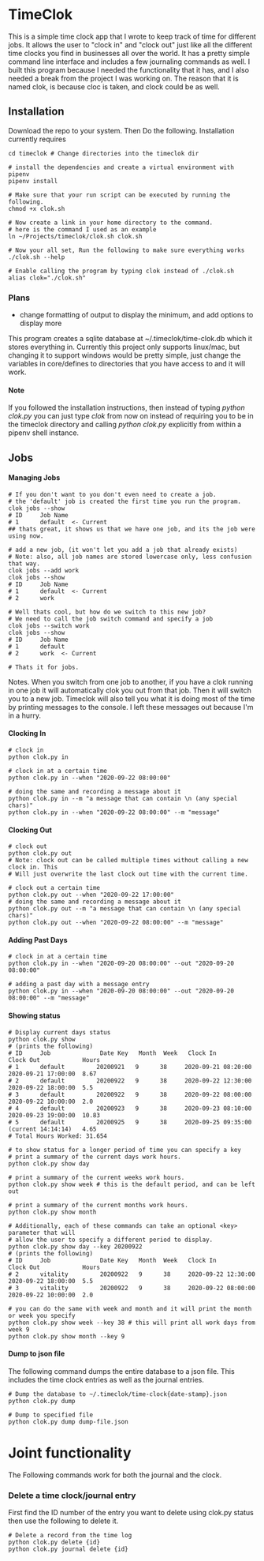 TimeClok
==========

This is a simple time clock app that I wrote to keep track of time for different jobs. It 
allows the user to "clock in" and "clock out" just like all the different time clocks you 
find in businesses all over the world. It has a pretty simple command line interface and
includes a few journaling commands as well.
I built this program because I needed the functionality that it has, and I also needed a 
break from the project I was working on.
The reason that it is named clok, is because cloc is taken, and clock could be as well.


## Installation
Download the repo to your system. Then Do the following. Installation currently requires
```shell script
cd timeclok # Change directories into the timeclok dir

# install the dependencies and create a virtual environment with pipenv
pipenv install

# Make sure that your run script can be executed by running the following.
chmod +x clok.sh

# Now create a link in your home directory to the command.
# here is the command I used as an example
ln ~/Projects/timeclok/clok.sh clok.sh

# Now your all set, Run the following to make sure everything works
./clok.sh --help

# Enable calling the program by typing clok instead of ./clok.sh
alias clok="./clok.sh"
```

### Plans
* change formatting of output to display the minimum, and add options to display more

This program creates a sqlite database at ~/.timeclok/time-clok.db which it stores
everything in. Currently this project only supports linux/mac, but changing it to support 
windows would be pretty simple, just change the variables in core/defines to directories
that you have access to and it will work.

#### Note
If you followed the installation instructions, then instead of typing *python clok.py* you 
can just type *clok* from now on instead of requiring you to be in the timeclok directory
and calling *python clok.py* explicitly from within a pipenv shell instance.

## Jobs
#### Managing Jobs
```shell script
# If you don't want to you don't even need to create a job. 
# the 'default' job is created the first time you run the program.
clok jobs --show
# ID     Job Name
# 1      default  <- Current
## thats great, it shows us that we have one job, and its the job were using now.

# add a new job, (it won't let you add a job that already exists)
# Note: also, all job names are stored lowercase only, less confusion that way.
clok jobs --add work
clok jobs --show
# ID     Job Name
# 1      default  <- Current
# 2      work  

# Well thats cool, but how do we switch to this new job?
# We need to call the job switch command and specify a job
clok jobs --switch work
clok jobs --show
# ID     Job Name
# 1      default
# 2      work  <- Current

# Thats it for jobs.
```
Notes. When you switch from one job to another, if you have a clok running in one job
it will automatically clok you out from that job. Then it will switch you to a new job.
Timeclok will also tell you what it is doing most of the time by printing messages to
the console. I left these messages out because I'm in a hurry.


#### Clocking In
```shell script
# clock in
python clok.py in

# clock in at a certain time
python clok.py in --when "2020-09-22 08:00:00"

# doing the same and recording a message about it
python clok.py in --m "a message that can contain \n (any special chars)"
python clok.py in --when "2020-09-22 08:00:00" --m "message"
```

#### Clocking Out
```shell script
# clock out
python clok.py out
# Note: clock out can be called multiple times without calling a new clock in. This
# Will just overwrite the last clock out time with the current time.

# clock out a certain time
python clok.py out --when "2020-09-22 17:00:00"
# doing the same and recording a message about it
python clok.py out --m "a message that can contain \n (any special chars)"
python clok.py out --when "2020-09-22 08:00:00" --m "message"
```

#### Adding Past Days
```shell script
# clock in at a certain time
python clok.py in --when "2020-09-20 08:00:00" --out "2020-09-20 08:00:00"

# adding a past day with a message entry
python clok.py in --when "2020-09-20 08:00:00" --out "2020-09-20 08:00:00" --m "message"
```

#### Showing status
```shell script
# Display current days status
python clok.py show
# (prints the following)
# ID     Job              Date Key   Month  Week   Clock In             Clock Out            Hours 
# 1      default         20200921   9      38     2020-09-21 08:20:00  2020-09-21 17:00:00  8.67  
# 2      default         20200922   9      38     2020-09-22 12:30:00  2020-09-22 18:00:00  5.5   
# 3      default         20200922   9      38     2020-09-22 08:00:00  2020-09-22 10:00:00  2.0   
# 4      default         20200923   9      38     2020-09-23 08:10:00  2020-09-23 19:00:00  10.83 
# 5      default         20200925   9      38     2020-09-25 09:35:00  (current 14:14:14)   4.65  
# Total Hours Worked: 31.654

# to show status for a longer period of time you can specify a key
# print a summary of the current days work hours.
python clok.py show day 

# print a summary of the current weeks work hours.
python clok.py show week # this is the default period, and can be left out

# print a summary of the current months work hours.
python clok.py show month

# Additionally, each of these commands can take an optional <key> parameter that will
# allow the user to specify a different period to display.
python clok.py show day --key 20200922
# (prints the following)
# ID     Job              Date Key   Month  Week   Clock In             Clock Out            Hours 
# 2      vitality         20200922   9      38     2020-09-22 12:30:00  2020-09-22 18:00:00  5.5   
# 3      vitality         20200922   9      38     2020-09-22 08:00:00  2020-09-22 10:00:00  2.0    

# you can do the same with week and month and it will print the month or week you specify
python clok.py show week --key 38 # this will print all work days from week 9
python clok.py show month --key 9
```

#### Dump to json file
The following command dumps the entire database to a json file. This includes the time clock
entries as well as the journal entries.
```shell script
# Dump the database to ~/.timeclok/time-clock{date-stamp}.json
python clok.py dump 

# Dump to specified file
python clok.py dump dump-file.json
```

# Joint functionality
The Following commands work for both the journal and the clock.

### Delete a time clock/journal entry
First find the ID number of the entry you want to delete using clok.py status
then use the following to delete it.
```shell script
# Delete a record from the time log
python clok.py delete {id}
python clok.py journal delete {id}
```

